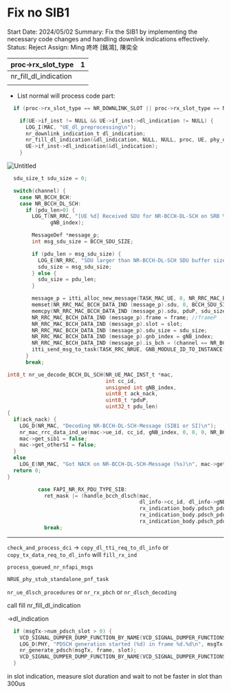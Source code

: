 # Fix no SIB1

Start Date: 2024/05/02
Summary: Fix the SIB1 by implementing the necessary code changes and handling downlink indications effectively.
Status: Reject
Assign: Ming 咚咚 [銘鴻], 陳奕全

| **proc->rx_slot_type** | 1 |
| --- | --- |
| nr_fill_dl_indication |  |
|  |  |
- List normal will process code part:

```c
  if (proc->rx_slot_type == NR_DOWNLINK_SLOT || proc->rx_slot_type == NR_MIXED_SLOT) {

    if(UE->if_inst != NULL && UE->if_inst->dl_indication != NULL) {
      LOG_I(MAC, "UE_dl_preprocessing\n");
      nr_downlink_indication_t dl_indication;
      nr_fill_dl_indication(&dl_indication, NULL, NULL, proc, UE, phy_data);
      UE->if_inst->dl_indication(&dl_indication);
    }
```

![Untitled](Untitled%2053.png)

```c
  sdu_size_t sdu_size = 0;

  switch(channel) {
    case NR_BCCH_BCH:
    case NR_BCCH_DL_SCH:
      if (pdu_len>0) {
        LOG_T(NR_RRC, "[UE %d] Received SDU for NR-BCCH-DL-SCH on SRB %u from gNB %d\n", module_id, channel & RAB_OFFSET,
              gNB_index);

        MessageDef *message_p;
        int msg_sdu_size = BCCH_SDU_SIZE;

        if (pdu_len > msg_sdu_size) {
          LOG_E(NR_RRC, "SDU larger than NR-BCCH-DL-SCH SDU buffer size (%d, %d)", sdu_size, msg_sdu_size);
          sdu_size = msg_sdu_size;
        } else {
          sdu_size = pdu_len;
        }

        message_p = itti_alloc_new_message(TASK_MAC_UE, 0, NR_RRC_MAC_BCCH_DATA_IND);
        memset(NR_RRC_MAC_BCCH_DATA_IND (message_p).sdu, 0, BCCH_SDU_SIZE);
        memcpy(NR_RRC_MAC_BCCH_DATA_IND (message_p).sdu, pduP, sdu_size);
        NR_RRC_MAC_BCCH_DATA_IND (message_p).frame = frame; //frameP
        NR_RRC_MAC_BCCH_DATA_IND (message_p).slot = slot;
        NR_RRC_MAC_BCCH_DATA_IND (message_p).sdu_size = sdu_size;
        NR_RRC_MAC_BCCH_DATA_IND (message_p).gnb_index = gNB_index;
        NR_RRC_MAC_BCCH_DATA_IND (message_p).is_bch = (channel == NR_BCCH_BCH);
        itti_send_msg_to_task(TASK_RRC_NRUE, GNB_MODULE_ID_TO_INSTANCE(module_id), message_p);
      }
      break;
```

```c
int8_t nr_ue_decode_BCCH_DL_SCH(NR_UE_MAC_INST_t *mac,
                                int cc_id,
                                unsigned int gNB_index,
                                uint8_t ack_nack,
                                uint8_t *pduP,
                                uint32_t pdu_len)
{
  if(ack_nack) {
    LOG_D(NR_MAC, "Decoding NR-BCCH-DL-SCH-Message (SIB1 or SI)\n");
    nr_mac_rrc_data_ind_ue(mac->ue_id, cc_id, gNB_index, 0, 0, 0, NR_BCCH_DL_SCH, (uint8_t *) pduP, pdu_len);
    mac->get_sib1 = false;
    mac->get_otherSI = false;
  }
  else
    LOG_E(NR_MAC, "Got NACK on NR-BCCH-DL-SCH-Message (%s)\n", mac->get_sib1 ? "SIB1" : "other SI");
  return 0;
}
```

```c
          case FAPI_NR_RX_PDU_TYPE_SIB:
            ret_mask |= (handle_bcch_dlsch(mac,
                                           dl_info->cc_id, dl_info->gNB_index,
                                           rx_indication_body.pdsch_pdu.ack_nack,
                                           rx_indication_body.pdsch_pdu.pdu,
                                           rx_indication_body.pdsch_pdu.pdu_length)) << FAPI_NR_RX_PDU_TYPE_SIB;
            break;
```

---

`check_and_process_dci` → `copy_dl_tti_req_to_dl_info` or `copy_tx_data_req_to_dl_info` will `fill_rx_ind`

`process_queued_nr_nfapi_msgs`

`NRUE_phy_stub_standalone_pnf_task`

`nr_ue_dlsch_procedures` or  `nr_rx_pbch` or `nr_dlsch_decoding`

 call fill nr_fill_dl_indication  

->dl_indication

```c
  if (msgTx->num_pdsch_slot > 0) {
    VCD_SIGNAL_DUMPER_DUMP_FUNCTION_BY_NAME(VCD_SIGNAL_DUMPER_FUNCTIONS_GENERATE_DLSCH,1);
    LOG_D(PHY, "PDSCH generation started (%d) in frame %d.%d\n", msgTx->num_pdsch_slot,frame,slot);
    nr_generate_pdsch(msgTx, frame, slot);
    VCD_SIGNAL_DUMPER_DUMP_FUNCTION_BY_NAME(VCD_SIGNAL_DUMPER_FUNCTIONS_GENERATE_DLSCH,0);
  }
```

 in slot indication, measure slot duration and wait to not be faster in slot than 300us